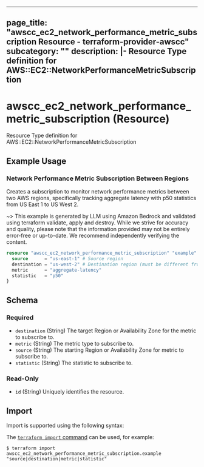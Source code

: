 
---
page_title: "awscc_ec2_network_performance_metric_subscription Resource - terraform-provider-awscc"
subcategory: ""
description: |-
  Resource Type definition for AWS::EC2::NetworkPerformanceMetricSubscription
---

# awscc_ec2_network_performance_metric_subscription (Resource)

Resource Type definition for AWS::EC2::NetworkPerformanceMetricSubscription

## Example Usage

### Network Performance Metric Subscription Between Regions

Creates a subscription to monitor network performance metrics between two AWS regions, specifically tracking aggregate latency with p50 statistics from US East 1 to US West 2.

~> This example is generated by LLM using Amazon Bedrock and validated using terraform validate, apply and destroy. While we strive for accuracy and quality, please note that the information provided may not be entirely error-free or up-to-date. We recommend independently verifying the content.

```terraform
resource "awscc_ec2_network_performance_metric_subscription" "example" {
  source      = "us-east-1" # Source region
  destination = "us-west-2" # Destination region (must be different from source)
  metric      = "aggregate-latency"
  statistic   = "p50"
}
```

<!-- schema generated by tfplugindocs -->
## Schema

### Required

- `destination` (String) The target Region or Availability Zone for the metric to subscribe to.
- `metric` (String) The metric type to subscribe to.
- `source` (String) The starting Region or Availability Zone for metric to subscribe to.
- `statistic` (String) The statistic to subscribe to.

### Read-Only

- `id` (String) Uniquely identifies the resource.

## Import

Import is supported using the following syntax:

The [`terraform import` command](https://developer.hashicorp.com/terraform/cli/commands/import) can be used, for example:

```shell
$ terraform import awscc_ec2_network_performance_metric_subscription.example "source|destination|metric|statistic"
```
